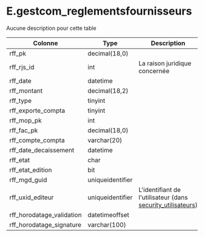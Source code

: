 # E.gestcom_reglementsfournisseurs

Aucune description pour cette table

Colonne|Type|Description
---|---|---
rff_pk|decimal(18,0)|
rff_rjs_id|int|La raison juridique concernée 
rff_date|datetime|
rff_montant|decimal(18,2)|
rff_type|tinyint|
rff_exporte_compta|tinyint|
rff_mop_pk|int|
rff_fac_pk|decimal(18,0)|
rff_compte_compta|varchar(20)|
rff_date_decaissement|datetime|
rff_etat|char|
rff_etat_edition|bit|
rff_mgd_guid|uniqueidentifier|
rff_uxid_editeur|uniqueidentifier|L'identifiant de l'utilisateur (dans [security_utilisateurs](generated_security_utilisateurs.md)) 
rff_horodatage_validation|datetimeoffset|
rff_horodatage_signature|varchar(100)|
